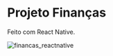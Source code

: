 # Projeto Finanças

Feito com React Native.

![financas_reactnative](https://user-images.githubusercontent.com/98993736/199498130-e0bded86-6f4e-4ebe-9f67-624999ebf871.png)
